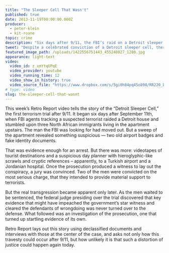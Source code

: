 ```yaml
---
title: "The Sleeper Cell That Wasn't"
published: true
date: 2013-11-19T00:00:00.000Z
producer:
  - peter-klein
  - kit-roane
topic: crime
description: "Six days after 9/11, the FBI’s raid on a Detroit sleeper cell signaled America’s resolve to fight terrorism. But, despite a celebrated conviction, there was one problem — they’d gotten it wrong."
tweet: "Despite a celebrated conviction of a Detroit sleeper cell, there was one major problem..."
featured_image_path: /uploads/1422556751443_455248027_1280.jpg
appearance: light-text
video:
  video_id: z_xmYtqUPqE
  video_provider: youtube
  video_running_time: 12
  video_show_in_history: true
  video_source_file: "https://www.dropbox.com/s/5gi0h84pq45o898/RR220_DOC_MASTER_11_15_2013_SLEEPER_CELL-H264_1080p.mov?dl=0"
# type: video
slug: the-sleeper-cell-that-wasnt
---
```


This week’s Retro Report video tells the story of the “Detroit Sleeper Cell,” the first terrorism trial after 9/11. It began six days after September 11th, when FBI agents tracking a suspected terrorist raided a Detroit house and stumbled upon three North African immigrants living in the apartment upstairs. The man the FBI was looking for had moved out. But a sweep of the apartment revealed something suspicious — two old airport badges and fake identity documents.

That was evidence enough for an arrest. But there was more: videotapes of tourist destinations and a suspicious day planner with hieroglyphic-like scrawls and cryptic references – apparently, to a Turkish airport and a Jordanian hospital. Once the prosecution produced a witness to lay out the conspiracy, a jury was convinced. Two of the men were convicted on the most serious charge, that they intended to provide material support to terrorists.

But the real transgression became apparent only later. As the men waited to be sentenced, the federal judge presiding over the trial discovered that key evidence that might have impeached the government’s star witness and cleared the defendants of wrongdoing was never turned over to the defense. What followed was an investigation of the prosecution, one that turned up startling evidence of its own.

Retro Report lays out this story using declassified documents and interviews with those at the center of the case, and asks not only how this travesty could occur after 9/11, but how unlikely it is that such a distortion of justice could happen again today.

